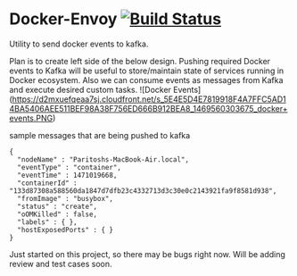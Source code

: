 # Docker-Envoy [![Build Status](https://travis-ci.org/Paritosh-Anand/Docker-Envoy.svg?branch=master)](https://travis-ci.org/Paritosh-Anand/Docker-Envoy)
Utility to send docker events to kafka.

Plan is to create left side of the below design. Pushing required Docker events to Kafka will be useful to store/maintain state of services running in Docker ecosystem. Also we can consume events as messages from Kafka and execute desired custom tasks.
![Docker Events]
(https://d2mxuefqeaa7sj.cloudfront.net/s_5E4E5D4E7819918F4A7FFC5AD14BA5406AEE511BEF98A38F756ED666B912BEA8_1469560303675_docker+events.PNG)

sample messages that are being pushed to kafka 

```
{
  "nodeName" : "Paritoshs-MacBook-Air.local",
  "eventType" : "container",
  "eventTime" : 1471019668,
  "containerId" : "133d87308a588560da1847d7dfb23c4332713d3c30e0c2143921fa9f8581d938",
  "fromImage" : "busybox",
  "status" : "create",
  "oOMKilled" : false,
  "labels" : { },
  "hostExposedPorts" : { }
}
```

Just started on this project, so there may be bugs right now. Will be adding review and test cases soon.
